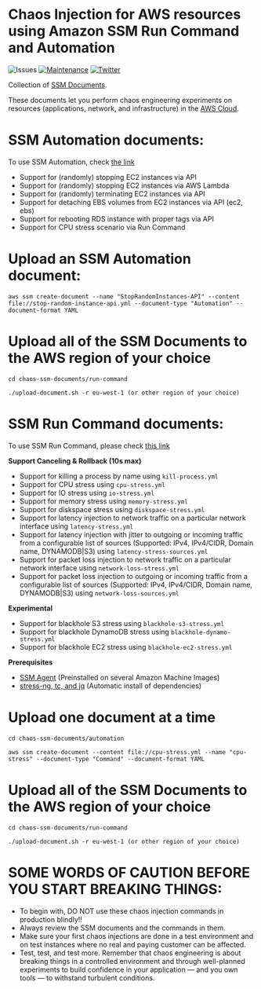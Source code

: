 Chaos Injection for AWS resources using Amazon SSM Run Command and
Automation
=========================================================================

![Issues](https://img.shields.io/github/issues/adhorn/chaos-ssm-documents)
[![Maintenance](https://img.shields.io/badge/Maintained%3F-yes-green.svg)](https://gitHub.com/adhorn/chaos-ssm-documents/graphs/commit-activity)
[![Twitter](https://img.shields.io/twitter/url/https/github.com/adhorn/chaos-ssm-documents?style=social)](https://twitter.com/intent/tweet?text=Wow:&url=https%3A%2F%2Fgithub.com%2Fadhorn%2Fchaos-ssm-documents)

Collection of [SSM
Documents](https://docs.aws.amazon.com/systems-manager/latest/userguide/sysman-ssm-docs.html).

These documents let you perform chaos engineering experiments on
resources (applications, network, and infrastructure) in the [AWS
Cloud](https://aws.amazon.com).

SSM Automation documents:
=========================

To use SSM Automation, check [the
link](https://medium.com/@adhorn/creating-your-own-chaos-monkey-with-aws-systems-manager-automation-6ad2b06acf20)

-   Support for (randomly) stopping EC2 instances via API
-   Support for (randomly) stopping EC2 instances via AWS Lambda
-   Support for (randomly) terminating EC2 instances via API
-   Support for detaching EBS volumes from EC2 instances via API
    (ec2, ebs)
-   Support for rebooting RDS instance with proper tags via API
-   Support for CPU stress scenario via Run Command

Upload an SSM Automation document:
==================================

``` {.sourceCode .shell}
aws ssm create-document --name "StopRandomInstances-API" --content file://stop-random-instance-api.yml --document-type "Automation" --document-format YAML
```
Upload all of the SSM Documents to the AWS region of your choice
================================================================

``` {.sourceCode .shell}
cd chaos-ssm-documents/run-command

./upload-document.sh -r eu-west-1 (or other region of your choice)
```

SSM Run Command documents:
==========================

To use SSM Run Command, please check [this
link](https://medium.com/@adhorn/injecting-chaos-to-amazon-ec2-using-amazon-system-manager-ca95ee7878f5)

**Support Canceling & Rollback (10s max)**


-   Support for killing a process by name using `kill-process.yml`
-   Support for CPU stress using `cpu-stress.yml`
-   Support for IO stress using `io-stress.yml`
-   Support for memory stress using `memory-stress.yml`
-   Support for diskspace stress using `diskspace-stress.yml`
-   Support for latency injection to network traffic on a particular network interface using `latency-stress.yml`
-   Support for latency injection with jitter to outgoing or incoming traffic from a configurable list of sources (Supported: IPv4, IPv4/CIDR, Domain name, DYNAMODB|S3) using `latency-stress-sources.yml`
-   Support for packet loss injection to network traffic on a particular network interface using `network-loss-stress.yml`
-   Support for packet loss injection to outgoing or incoming traffic from a configurable list of sources (Supported: IPv4, IPv4/CIDR, Domain name, DYNAMODB|S3) using `network-loss-sources.yml`


**Experimental**

-   Support for blackhole S3 stress using `blackhole-s3-stress.yml`
-   Support for blackhole DynamoDB stress using `blackhole-dynamo-stress.yml`
-   Support for blackhole EC2 stress using `blackhole-ec2-stress.yml`


**Prerequisites**

-   [SSM
    Agent](https://docs.aws.amazon.com/systems-manager/latest/userguide/sysman-install-ssm-agent.html)
    (Preinstalled on several Amazon Machine Images)
-   [stress-ng, tc, and
    jq](https://github.com/adhorn/chaos-ssm-documents/blob/master/run-command/install-dependencies.yml)
    (Automatic install of dependencies)

Upload one document at a time
=============================

``` {.sourceCode .shell}
cd chaos-ssm-documents/automation

aws ssm create-document --content file://cpu-stress.yml --name "cpu-stress" --document-type "Command" --document-format YAML
```

Upload all of the SSM Documents to the AWS region of your choice
================================================================

``` {.sourceCode .shell}
cd chaos-ssm-documents/run-command

./upload-document.sh -r eu-west-1 (or other region of your choice)
```

SOME WORDS OF CAUTION BEFORE YOU START BREAKING THINGS:
=======================================================

-   To begin with, DO NOT use these chaos injection commands in
    production blindly!!
-   Always review the SSM documents and the commands in them.
-   Make sure your first chaos injections are done in a test environment
    and on test instances where no real and paying customer can
    be affected.
-   Test, test, and test more. Remember that chaos engineering is about
    breaking things in a controlled environment and through well-planned
    experiments to build confidence in your application — and you own
    tools — to withstand turbulent conditions.

